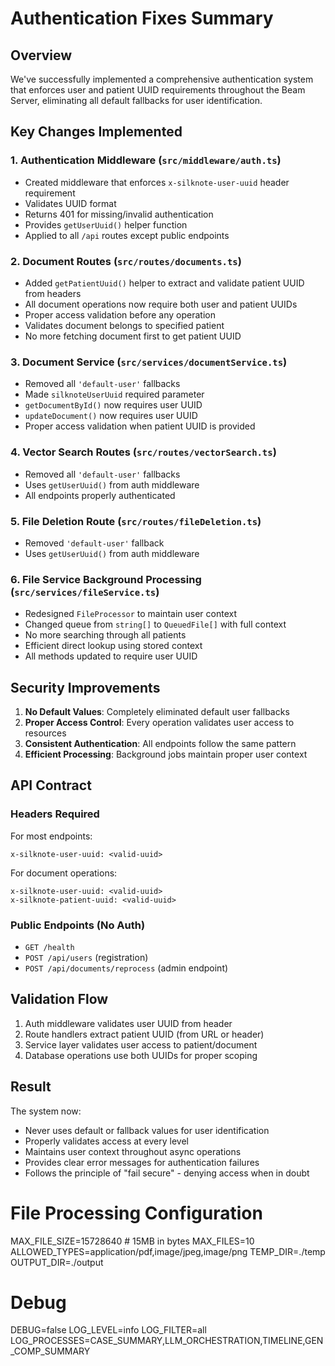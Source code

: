 # Authentication Fixes Summary

## Overview

We've successfully implemented a comprehensive authentication system that enforces user and patient UUID requirements throughout the Beam Server, eliminating all default fallbacks for user identification.

## Key Changes Implemented

### 1. Authentication Middleware (`src/middleware/auth.ts`)
- Created middleware that enforces `x-silknote-user-uuid` header requirement
- Validates UUID format
- Returns 401 for missing/invalid authentication
- Provides `getUserUuid()` helper function
- Applied to all `/api` routes except public endpoints

### 2. Document Routes (`src/routes/documents.ts`)
- Added `getPatientUuid()` helper to extract and validate patient UUID from headers
- All document operations now require both user and patient UUIDs
- Proper access validation before any operation
- Validates document belongs to specified patient
- No more fetching document first to get patient UUID

### 3. Document Service (`src/services/documentService.ts`)
- Removed all `'default-user'` fallbacks
- Made `silknoteUserUuid` required parameter
- `getDocumentById()` now requires user UUID
- `updateDocument()` now requires user UUID
- Proper access validation when patient UUID is provided

### 4. Vector Search Routes (`src/routes/vectorSearch.ts`)
- Removed all `'default-user'` fallbacks
- Uses `getUserUuid()` from auth middleware
- All endpoints properly authenticated

### 5. File Deletion Route (`src/routes/fileDeletion.ts`)
- Removed `'default-user'` fallback
- Uses `getUserUuid()` from auth middleware

### 6. File Service Background Processing (`src/services/fileService.ts`)
- Redesigned `FileProcessor` to maintain user context
- Changed queue from `string[]` to `QueuedFile[]` with full context
- No more searching through all patients
- Efficient direct lookup using stored context
- All methods updated to require user UUID

## Security Improvements

1. **No Default Values**: Completely eliminated default user fallbacks
2. **Proper Access Control**: Every operation validates user access to resources
3. **Consistent Authentication**: All endpoints follow the same pattern
4. **Efficient Processing**: Background jobs maintain proper user context

## API Contract

### Headers Required

For most endpoints:
```
x-silknote-user-uuid: <valid-uuid>
```

For document operations:
```
x-silknote-user-uuid: <valid-uuid>
x-silknote-patient-uuid: <valid-uuid>
```

### Public Endpoints (No Auth)
- `GET /health`
- `POST /api/users` (registration)
- `POST /api/documents/reprocess` (admin endpoint)

## Validation Flow

1. Auth middleware validates user UUID from header
2. Route handlers extract patient UUID (from URL or header)
3. Service layer validates user access to patient/document
4. Database operations use both UUIDs for proper scoping

## Result

The system now:
- Never uses default or fallback values for user identification
- Properly validates access at every level
- Maintains user context throughout async operations
- Provides clear error messages for authentication failures
- Follows the principle of "fail secure" - denying access when in doubt 


# File Processing Configuration
MAX_FILE_SIZE=15728640  # 15MB in bytes
MAX_FILES=10
ALLOWED_TYPES=application/pdf,image/jpeg,image/png
TEMP_DIR=./temp
OUTPUT_DIR=./output

# Debug
DEBUG=false 
LOG_LEVEL=info
LOG_FILTER=all
LOG_PROCESSES=CASE_SUMMARY,LLM_ORCHESTRATION,TIMELINE,GEN_COMP_SUMMARY